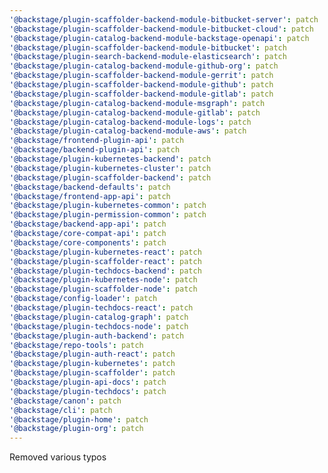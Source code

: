 ```yaml
---
'@backstage/plugin-scaffolder-backend-module-bitbucket-server': patch
'@backstage/plugin-scaffolder-backend-module-bitbucket-cloud': patch
'@backstage/plugin-catalog-backend-module-backstage-openapi': patch
'@backstage/plugin-scaffolder-backend-module-bitbucket': patch
'@backstage/plugin-search-backend-module-elasticsearch': patch
'@backstage/plugin-catalog-backend-module-github-org': patch
'@backstage/plugin-scaffolder-backend-module-gerrit': patch
'@backstage/plugin-scaffolder-backend-module-github': patch
'@backstage/plugin-scaffolder-backend-module-gitlab': patch
'@backstage/plugin-catalog-backend-module-msgraph': patch
'@backstage/plugin-catalog-backend-module-gitlab': patch
'@backstage/plugin-catalog-backend-module-logs': patch
'@backstage/plugin-catalog-backend-module-aws': patch
'@backstage/frontend-plugin-api': patch
'@backstage/backend-plugin-api': patch
'@backstage/plugin-kubernetes-backend': patch
'@backstage/plugin-kubernetes-cluster': patch
'@backstage/plugin-scaffolder-backend': patch
'@backstage/backend-defaults': patch
'@backstage/frontend-app-api': patch
'@backstage/plugin-kubernetes-common': patch
'@backstage/plugin-permission-common': patch
'@backstage/backend-app-api': patch
'@backstage/core-compat-api': patch
'@backstage/core-components': patch
'@backstage/plugin-kubernetes-react': patch
'@backstage/plugin-scaffolder-react': patch
'@backstage/plugin-techdocs-backend': patch
'@backstage/plugin-kubernetes-node': patch
'@backstage/plugin-scaffolder-node': patch
'@backstage/config-loader': patch
'@backstage/plugin-techdocs-react': patch
'@backstage/plugin-catalog-graph': patch
'@backstage/plugin-techdocs-node': patch
'@backstage/plugin-auth-backend': patch
'@backstage/repo-tools': patch
'@backstage/plugin-auth-react': patch
'@backstage/plugin-kubernetes': patch
'@backstage/plugin-scaffolder': patch
'@backstage/plugin-api-docs': patch
'@backstage/plugin-techdocs': patch
'@backstage/canon': patch
'@backstage/cli': patch
'@backstage/plugin-home': patch
'@backstage/plugin-org': patch
---
```


Removed various typos
